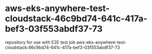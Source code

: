 # aws-eks-anywhere-test-cloudstack-46c9bd74-641c-417a-bef3-03f553abdf37-73
repository for use with E2E test job aws-eks-anywhere-test-cloudstack:46c9bd74-641c-417a-bef3-03f553abdf37-73

